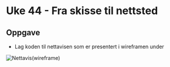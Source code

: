 # Uke 44 - Fra skisse til nettsted

## Oppgave
- Lag koden til nettavisen som er presentert i wireframen under

![Nettavis(wireframe)](nettavisWireframe.png "Nettavis")
